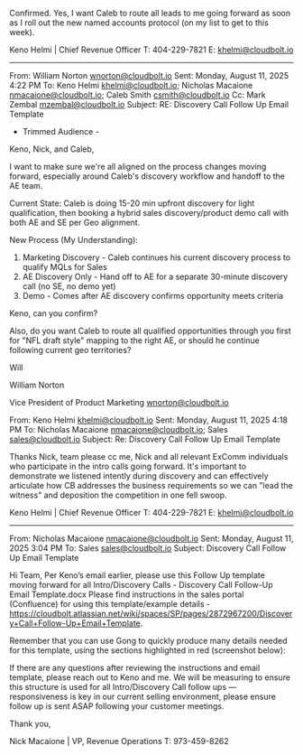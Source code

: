 Confirmed. Yes, I want Caleb to route all leads to me going forward as soon as I roll out the new named accounts protocol (on my list to get to this week). 


 
Keno Helmi | Chief Revenue Officer
T: 404-229-7821
E: khelmi@cloudbolt.io

________________________________________
From: William Norton <wnorton@cloudbolt.io>
Sent: Monday, August 11, 2025 4:22 PM
To: Keno Helmi <khelmi@cloudbolt.io>; Nicholas Macaione <nmacaione@cloudbolt.io>; Caleb Smith <csmith@cloudbolt.io>
Cc: Mark Zembal <mzembal@cloudbolt.io>
Subject: RE: Discovery Call Follow Up Email Template 
 
- Trimmed Audience - 
 
Keno, Nick, and Caleb,
 
I want to make sure we're all aligned on the process changes moving forward, especially around Caleb's discovery workflow and handoff to the AE team.
 
Current State: Caleb is doing 15-20 min upfront discovery for light qualification, then booking a hybrid sales discovery/product demo call with both AE and SE per Geo alignment.
 
New Process (My Understanding):
1.	Marketing Discovery - Caleb continues his current discovery process to qualify MQLs for Sales
2.	AE Discovery Only - Hand off to AE for a separate 30-minute discovery call (no SE, no demo yet)
3.	Demo - Comes after AE discovery confirms opportunity meets criteria
 
Keno, can you confirm? 
 
Also, do you want Caleb to route all qualified opportunities through you first for "NFL draft style" mapping to the right AE, or should he continue following current geo territories?
 
Will
 
William Norton 	 
 
Vice President of
Product Marketing 
	wnorton@cloudbolt.io 

		
 
From: Keno Helmi <khelmi@cloudbolt.io> 
Sent: Monday, August 11, 2025 4:18 PM
To: Nicholas Macaione <nmacaione@cloudbolt.io>; Sales <sales@cloudbolt.io>
Subject: Re: Discovery Call Follow Up Email Template
 
Thanks Nick, team please cc me, Nick and all relevant ExComm individuals who participate in the intro calls going forward.  It's important to demonstrate we listened intently during discovery and can effectively articulate how CB addresses the business requirements so we can "lead the witness" and deposition the competition in one fell swoop. 
 

 
Keno Helmi | Chief Revenue Officer
T: 404-229-7821
E: khelmi@cloudbolt.io


 
 
 
________________________________________
From: Nicholas Macaione <nmacaione@cloudbolt.io>
Sent: Monday, August 11, 2025 3:04 PM
To: Sales <sales@cloudbolt.io>
Subject: Discovery Call Follow Up Email Template 
 
Hi Team,
Per Keno’s email earlier, please use this Follow Up template moving forward for all Intro/Discovery Calls -  Discovery Call Follow-Up Email Template.docx
Please find instructions in the sales portal (Confluence) for using this template/example details - https://cloudbolt.atlassian.net/wiki/spaces/SP/pages/2872967200/Discovery+Call+Follow-Up+Email+Template.
 
Remember that you can use Gong to quickly produce many details needed for this template, using the sections highlighted in red (screenshot below):
 
 
If there are any questions after reviewing the instructions and email template, please reach out to Keno and me. We will be measuring to ensure this structure is used for all Intro/Discovery Call follow ups — responsiveness is key in our current selling environment, please ensure follow up is sent ASAP following your customer meetings.
 
 
Thank you,
 
 
Nick Macaione  |  VP, Revenue Operations
T: 973-459-8262
 

 
